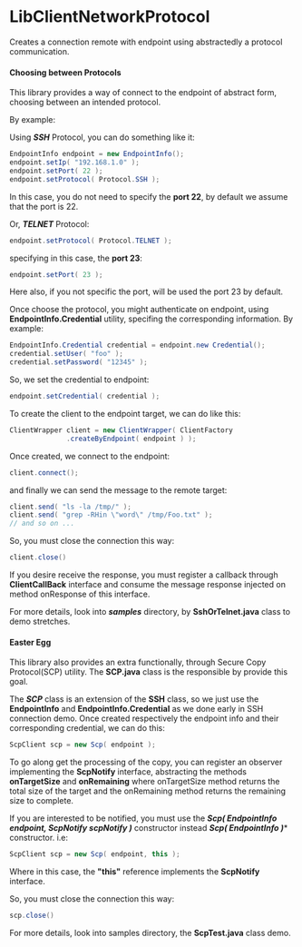 # LibClientNetworkProtocol
Creates a connection remote with endpoint using abstractedly a protocol communication.

#### Choosing between Protocols

This library provides a way of connect to the endpoint of abstract form, choosing between an intended
protocol.

By example:

Using ***SSH*** Protocol, you can do something like it:
```java
EndpointInfo endpoint = new EndpointInfo();
endpoint.setIp( "192.168.1.0" );
endpoint.setPort( 22 );
endpoint.setProtocol( Protocol.SSH );
```

In this case, you do not need to specify the **port 22**, by default we assume that the port is 22.

Or, ***TELNET*** Protocol:
```java
endpoint.setProtocol( Protocol.TELNET );
```

specifying in this case, the **port 23**:
```java
endpoint.setPort( 23 );
```

Here also, if you not specific the port, will be used the port 23 by default.

Once choose the protocol, you might authenticate on endpoint, using **EndpointInfo.Credential**
utility, specifing the corresponding information. By example:
```java
EndpointInfo.Credential credential = endpoint.new Credential();
credential.setUser( "foo" );
credential.setPassword( "12345" );
```

So, we set the credential to endpoint:
```java
endpoint.setCredential( credential );
```

To create the client to the endpoint target, we can do like this:
```java
ClientWrapper client = new ClientWrapper( ClientFactory
              .createByEndpoint( endpoint ) );
```

Once created, we connect to the endpoint:
```java
client.connect();
```

and finally we can send the message to the remote target:
```java
client.send( "ls -la /tmp/" );
client.send( "grep -RHin \"word\" /tmp/Foo.txt" );
// and so on ...
```

So, you must close the connection this way:
```java
client.close()
```

If you desire receive the response, you must register a callback through **ClientCallBack** interface and consume the message response injected on method onResponse of this interface.

For more details, look into ***samples*** directory, by **SshOrTelnet.java** class to demo stretches.

#### Easter Egg

This library also provides an extra functionally, through Secure Copy Protocol(SCP) utility. The **SCP.java** class is the
responsible by provide this goal.

The ***SCP*** class is an extension of the **SSH** class, so we just use the **EndpointInfo** and **EndpointInfo.Credential** as we done early in SSH connection demo. Once created respectively the endpoint info and their corresponding
credential, we can do this:
```java
ScpClient scp = new Scp( endpoint );
```

To go along get the processing of the copy, you can register an observer implementing the **ScpNotify** interface, abstracting the methods **onTargetSize** and **onRemaining** where onTargetSize method returns the total size of the target and the onRemaining method returns the remaining size to complete.

If you are interested to be notified, you must use the ***Scp( EndpointInfo endpoint, ScpNotify scpNotify )*** constructor
instead ***Scp( EndpointInfo )**** constructor.
i.e:
```java
ScpClient scp = new Scp( endpoint, this );
```
Where in this case, the **"this"** reference implements the **ScpNotify** interface.

So, you must close the connection this way:
```java
scp.close()
```

For more details, look into samples directory, the **ScpTest.java** class demo.
